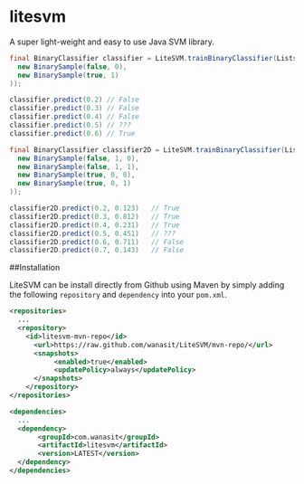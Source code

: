 litesvm
=======

A super light-weight and easy to use Java SVM library. 

```java
final BinaryClassifier classifier = LiteSVM.trainBinaryClassifier(Lists.newArrayList(
  new BinarySample(false, 0),
  new BinarySample(true, 1)
));

classifier.predict(0.2) // False
classifier.predict(0.3) // False
classifier.predict(0.4) // False
classifier.predict(0.5) // ???
classifier.predict(0.6) // True

final BinaryClassifier classifier2D = LiteSVM.trainBinaryClassifier(Lists.newArrayList(
  new BinarySample(false, 1, 0),
  new BinarySample(false, 1, 1),
  new BinarySample(true, 0, 0),
  new BinarySample(true, 0, 1)
));

classifier2D.predict(0.2, 0.123)   // True
classifier2D.predict(0.3, 0.812)   // True
classifier2D.predict(0.4, 0.231)   // True
classifier2D.predict(0.5, 0.451)   // ???
classifier2D.predict(0.6, 0.711)   // False
classifier2D.predict(0.7, 0.143)   // False
```

##Installation

LiteSVM can be install directly from Github using Maven by simply adding the following `repository` and `dependency` into your `pom.xml`.

```xml
<repositories>
  ...
  <repository>
    <id>litesvm-mvn-repo</id>
      <url>https://raw.github.com/wanasit/LiteSVM/mvn-repo/</url>
      <snapshots>
           <enabled>true</enabled>
           <updatePolicy>always</updatePolicy>
      </snapshots>
    </repository>
</repositories>
```

```xml
<dependencies>
  ...
  <dependency>
       <groupId>com.wanasit</groupId>
       <artifactId>litesvm</artifactId>
       <version>LATEST</version>
  </dependency>
</dependencies>
```
